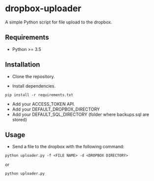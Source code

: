 # dropbox-uploader

A simple Python script for file upload to the dropbox.

## Requirements

* Python >= 3.5

## Installation

* Clone the repository.

* Install dependencies.

```console
pip install -r requirements.txt
```

* Add your ACCESS_TOKEN API.
* Add your DEFAULT_DROPBOX_DIRECTORY
* Add your DEFAULT_SQL_DIRECTORY (folder where backups.sql are stored)

## Usage

* Send a file to the dropbox with the following command:

```console
python uploader.py -f <FILE NAME> -d <DROPBOX DIRECTORY>
```
or
```console
python uploader.py
```
